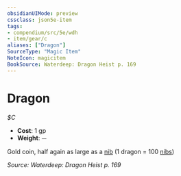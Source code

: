 ```yaml
---
obsidianUIMode: preview
cssclass: json5e-item
tags:
- compendium/src/5e/wdh
- item/gear/c
aliases: ["Dragon"]
SourceType: "Magic Item"
NoteIcon: magicitem
BookSource: Waterdeep: Dragon Heist p. 169
---
```

# Dragon
*$C*  

- **Cost**: 1 gp
- **Weight**: ⏤

Gold coin, half again as large as a [nib](/2-Mechanics/CLI/items/nib-wdh.md) (1 dragon = 100 [nibs](/2-Mechanics/CLI/items/nib-wdh.md))

*Source: Waterdeep: Dragon Heist p. 169*